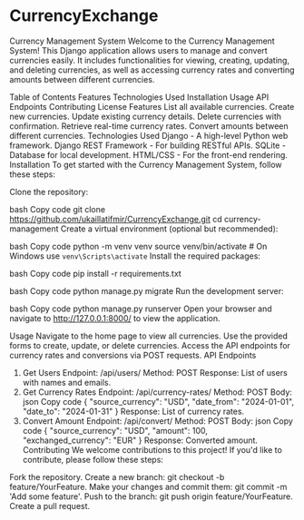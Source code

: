 # CurrencyExchange
Currency Management System
Welcome to the Currency Management System! This Django application allows users to manage and convert currencies easily. It includes functionalities for viewing, creating, updating, and deleting currencies, as well as accessing currency rates and converting amounts between different currencies.

Table of Contents
Features
Technologies Used
Installation
Usage
API Endpoints
Contributing
License
Features
List all available currencies.
Create new currencies.
Update existing currency details.
Delete currencies with confirmation.
Retrieve real-time currency rates.
Convert amounts between different currencies.
Technologies Used
Django - A high-level Python web framework.
Django REST Framework - For building RESTful APIs.
SQLite - Database for local development.
HTML/CSS - For the front-end rendering.
Installation
To get started with the Currency Management System, follow these steps:

Clone the repository:

bash
Copy code
git clone https://github.com/ukaillatifmir/CurrencyExchange.git
cd currency-management
Create a virtual environment (optional but recommended):

bash
Copy code
python -m venv venv
source venv/bin/activate  # On Windows use `venv\Scripts\activate`
Install the required packages:

bash
Copy code
pip install -r requirements.txt

bash
Copy code
python manage.py migrate
Run the development server:

bash
Copy code
python manage.py runserver
Open your browser and navigate to http://127.0.0.1:8000/ to view the application.

Usage
Navigate to the home page to view all currencies.
Use the provided forms to create, update, or delete currencies.
Access the API endpoints for currency rates and conversions via POST requests.
API Endpoints
1. Get Users
Endpoint: /api/users/
Method: POST
Response: List of users with names and emails.
2. Get Currency Rates
Endpoint: /api/currency-rates/
Method: POST
Body:
json
Copy code
{
  "source_currency": "USD",
  "date_from": "2024-01-01",
  "date_to": "2024-01-31"
}
Response: List of currency rates.
3. Convert Amount
Endpoint: /api/convert/
Method: POST
Body:
json
Copy code
{
  "source_currency": "USD",
  "amount": 100,
  "exchanged_currency": "EUR"
}
Response: Converted amount.
Contributing
We welcome contributions to this project! If you'd like to contribute, please follow these steps:

Fork the repository.
Create a new branch: git checkout -b feature/YourFeature.
Make your changes and commit them: git commit -m 'Add some feature'.
Push to the branch: git push origin feature/YourFeature.
Create a pull request.
